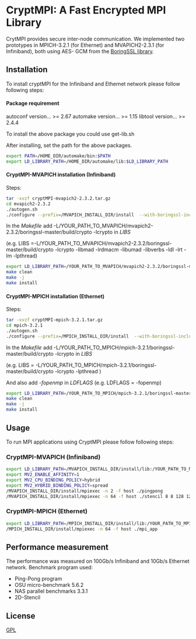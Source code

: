 # CryptMPI: A Fast Encrypted MPI Library
CrytMPI provides secure inter-node communication.
We implemented two prototypes in MPICH-3.2.1 (for Ethernet) and MVAPICH2-2.3.1 (for Infiniband), both using AES-
GCM from the [BoringSSL library](https://boringssl.googlesource.com/boringssl/).


## Installation
To install cryptMPI for the Infiniband and Ethernet network please follow following steps:
#### Package requirement
 autoconf version... >= 2.67
 automake version... >= 1.15
 libtool version... >= 2.4.4

To install the above package you could use get-lib.sh

After installing, set the path for the above packages.

```bash
export PATH=/HOME_DIR/automake/bin:$PATH
export LD_LIBRARY_PATH=/HOME_DIR/automake/lib:$LD_LIBRARY_PATH
```

#### CryptMPI-MVAPICH installation (Infiniband)
Steps:
```bash
tar -xvzf cryptMPI-mvapich2-2.3.2.tar.gz
cd mvapich2-2.3.2
./autogen.sh
./configure --prefix=/MVAPICH_INSTALL_DIR/install  --with-boringssl-include="/YOUR_PATH_TO_MVAPICH/mvapich2-2.3.2/boringssl-master/include/ -fopenmp"
```
In the *Makefile* add -L/YOUR_PATH_TO_MVAPICH/mvapich2-2.3.2/boringssl-master/build/crypto -lcrypto in *LIBS*

(e.g. LIBS =-L/YOUR_PATH_TO_MVAPICH/mvapich2-2.3.2/boringssl-master/build/crypto -lcrypto -libmad -lrdmacm -libumad -libverbs -ldl -lrt -lm -lpthread)

```bash
export LD_LIBRARY_PATH=/YOUR_PATH_TO_MVAPICH/mvapich2-2.3.2/boringssl-master/build/crypto
make clean
make -j
make install
```

#### CryptMPI-MPICH installation (Ethernet)
Steps: 
```bash
tar -xvzf cryptMPI-mpich-3.2.1.tar.gz
cd mpich-3.2.1
./autogen.sh
./configure --prefix=/MPICH_INSTALL_DIR/install  --with-boringssl-include="/YOUR_PATH_TO_MPICH/mpich-3.2.1/boringssl-master/include/ -fopenmp"
```
In the *Makefile* add -L/YOUR_PATH_TO_MPICH/mpich-3.2.1/boringssl-master/build/crypto -lcrypto in *LIBS*

(e.g. LIBS = -L/YOUR_PATH_TO_MPICH/mpich-3.2.1/boringssl-master/build/crypto -lcrypto -lpthread )

And also add *-fopenmp* in *LDFLAGS* (e.g. LDFLAGS = -fopenmp)
 
```bash
export LD_LIBRARY_PATH=/YOUR_PATH_TO_MPICH/mpich-3.2.1/boringssl-master/build/crypto
make clean
make -j
make install
```


## Usage
To run MPI applications using CryptMPI please follow following steps:
### CryptMPI-MVAPICH (Infiniband)
```bash
export LD_LIBRARY_PATH=/MVAPICH_INSTALL_DIR/install/lib:/YOUR_PATH_TO_MVAPICH/mvapich2-2.3.2/boringssl-master/build/crypto
export MV2_ENABLE_AFFINITY=1
export MV2_CPU_BINDING_POLICY=hybrid
export MV2_HYBRID_BINDING_POLICY=spread 
/MVAPICH_INSTALL_DIR/install/mpiexec -n 2 -f host ./pingpong
/MVAPICH_INSTALL_DIR/install/mpiexec -n 64 -f host ./stencil 8 8 128 128 2 1000 0
```

### CryptMPI-MPICH (Ethernet)
```bash
export LD_LIBRARY_PATH=/MPICH_INSTALL_DIR/install/lib:/YOUR_PATH_TO_MPICH/mpich-3.2.1/boringssl-master/build/crypto
/MPICH_INSTALL_DIR/install/mpiexec -n 64 -f host ./mpi_app
```


## Performance measurement
The performance was measured on 100Gb/s Infiniband and 10Gb/s Ethernet network. Benchmark program used:
- Ping-Pong program
- OSU micro-benchmark 5.6.2
- NAS parallel benchmarks 3.3.1 
- 2D-Stencil


## License
[GPL](https://choosealicense.com/licenses/gpl-3.0/)





